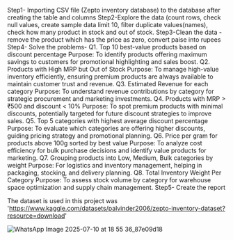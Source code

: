 Step1- Importing CSV file (Zepto inventory database) to the database after creating the table and columns
Step2-Explore the data (count rows, check null values, create sample data limit 10, filter duplicate values(names), check how many product in stock and out of stock.
Step3-Clean the data - remove the product which has the price as zero, convert paise into rupees
Step4- Solve the problems-
Q1. Top 10 best-value products based on discount percentage
Purpose: To identify products offering maximum savings to customers for promotional highlighting and sales boost.
Q2. Products with High MRP but Out of Stock
Purpose: To manage high-value inventory efficiently, ensuring premium products are always available to maintain customer trust and revenue.
Q3. Estimated Revenue for each category
Purpose: To understand revenue contributions by category for strategic procurement and marketing investments.
 Q4. Products with MRP > ₹500 and discount < 10%
Purpose: To spot premium products with minimal discounts, potentially targeted for future discount strategies to improve sales.
 Q5. Top 5 categories with highest average discount percentage
Purpose: To evaluate which categories are offering higher discounts, guiding pricing strategy and promotional planning.
Q6. Price per gram for products above 100g sorted by best value
Purpose: To analyze cost efficiency for bulk purchase decisions and identify value products for marketing.
Q7. Grouping products into Low, Medium, Bulk categories by weight
Purpose: For logistics and inventory management, helping in packaging, stocking, and delivery planning.
Q8. Total Inventory Weight Per Category
Purpose: To assess stock volume by category for warehouse space optimization and supply chain management.
Step5- Create the report

The dataset is used in this project was 'https://www.kaggle.com/datasets/palvinder2006/zepto-inventory-dataset?resource=download'

![WhatsApp Image 2025-07-10 at 18 55 36_87e09d18](https://github.com/user-attachments/assets/12cc48cb-2174-4d1a-9c10-f49cbf455c71)

